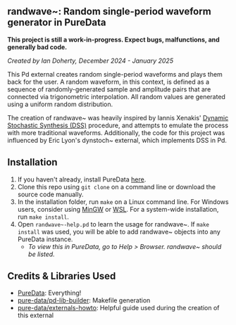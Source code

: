 ## randwave~: Random single-period waveform generator in PureData

**This project is still a work-in-progress. Expect bugs, malfunctions, and generally bad code.**

*Created by Ian Doherty, December 2024 - January 2025*

This Pd external creates random single-period waveforms and plays them back for the user. A random waveform, in this context, is defined as a sequence of randomly-generated sample and amplitude pairs that are connected via trigonometric interpolation. All random values are generated using a uniform random distribution.

The creation of randwave~ was heavily inspired by Iannis Xenakis' [Dynamic Stochastic Synthesis (DSS)](https://en.wikipedia.org/wiki/Iannis_Xenakis) procedure, and attempts to emulate the process with more traditional waveforms. Additionally, the code for this project was influenced by Eric Lyon's dynstoch~ external, which implements DSS in Pd.

## Installation
1. If you haven't already, install PureData [here](https://puredata.info/).
2. Clone this repo using `git clone` on a command line or download the source code manually.
3. In the installation folder, run `make` on a Linux command line. For Windows users, consider using [MinGW](https://osdn.net/projects/mingw/) or [WSL](https://learn.microsoft.com/en-us/windows/wsl/install). For a system-wide installation, run `make install`.
4. Open `randwave~-help.pd` to learn the usage for randwave~. If `make install` was used, you will be able to add randwave~ objects into any PureData instance.
	* *To view this in PureData, go to  Help > Browser. randwave~ should be listed.*

## Credits & Libraries Used
* [PureData](https://puredata.info/): Everything!
* [pure-data/pd-lib-builder](https://github.com/pure-data/pd-lib-builder): Makefile generation
* [pure-data/externals-howto](https://github.com/pure-data/externals-howto?tab=readme-ov-file#atom-string): Helpful guide used during the creation of this external
